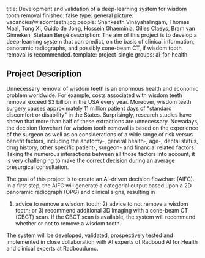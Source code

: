 title: Development and validation of a deep-learning system for wisdom tooth removal
finished: false 
type: general 
picture: vacancies/wisdomteeth.jpg 
people: Shankeeth Vinayahalingam, Thomas Maal, Tong Xi, Guido de Jong, Hossein Ghaeminia, Gilles Claeys, Bram van Ginneken, Stefaan Bergé
description: The aim of this project is to develop a deep-learning system that can predict, on the basis of clinical information, panoramic radiographs, and possibly cone-beam CT, if wisdom tooth removal is recommended.
template: project-single 
groups: ai-for-health

## Project Description

Unnecessary removal of wisdom teeth is an enormous health and economic problem worldwide. For example, costs associated with wisdom teeth removal exceed $3 billion in the USA every year. Moreover, wisdom teeth surgery causes approximately 11 million patient days of "standard discomfort or disability" in the States. Surprisingly, research studies have shown that more than half of these extractions are unnecessary. Nowadays, the decision flowchart for wisdom tooth removal is based on the experience of the surgeon as well as on considerations of a wide range of risk versus benefit factors, including the anatomy-, general health-, age-, dental status, drug history, other specific patient-, surgeon- and financial related factors. Taking the numerous interactions between all those factors into account, it is very challenging to make the correct decision during an average
presurgical consultation.

The goal of this project is to create an AI-driven decision flowchart (AIFC). In a first step, the AIFC will generate a categorial output based upon a 2D panoramic radiograph (OPG) and clinical signs, resulting in
1) advice to remove a wisdom tooth; 2) advice to not remove a wisdom tooth; or 3) recommend additional 3D imaging with a cone-beam CT (CBCT) scan. If the CBCT scan is available, the system will recommend whether or not to remove a wisdom tooth.

The system will be developed, validated, prospectively tested and implemented in close collaboration with AI experts of Radboud AI for Health and clinical experts at Radboudumc.
<!---
## Requirements

We are looking for an ambitious, creative and enthusiastic computer scientist, biomedical engineer or data scientist. You should have a MSc degree in a relevant field, skills in developing artifical intelligence systems and text analysis. Good communication skills and programming experience, preferably in Python/C++, are essential. 

## Terms of employment

You will be appointed as a PhD student for four years with the standard salary and secondary conditions for PhD students in the Netherlands. Your performance will be evaluated after 1 year. The research should result in a PhD thesis and a real-time risk infection prediction system that will be implemented in clinical care at Radboudumc.

## Application

You can already apply directly by e-mail to [Prof. Thomas Maal](mailto:Thomas.Maal@radboudumc.nl). In your application include a motivation letter, your CV, list of grades and links to publications and your Master thesis or other work you have written in English.

All applications will be processed immediately upon receipt until the position has been filled. 
-->
